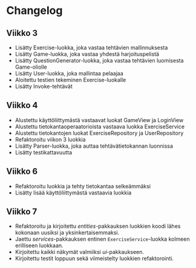 # Changelog

## Viikko 3

- Lisätty Exercise-luokka, joka vastaa tehtävien mallinnuksesta
- Lisätty Game-luokka, joka vastaa yhdestä harjoituspelistä
- Lisätty QuestionGenerator-luokka, joka vastaa tehtävien luomisesta Game-oliolle
- Lisätty User-luokka, joka mallintaa pelaajaa
- Aloitettu testien tekeminen Exercise-luokalle
- Lisätty Invoke-tehtävät

## Viikko 4
- Alustettu käyttöliittymästä vastaavat luokat GameView ja LoginView
- Alustettu tietokantaoperaatorioista vastaava luokka ExerciseService
- Alustettu tietokantojen luokat ExerciseRepository ja UserRepository
- Refaktoroitu viikon 3 luokkia
- Lisätty Parser-luokka, joka auttaa tehtävätietokannan luonnissa
- Lisätty testikattavuutta
  
## Viikko 6
- Refaktoroitu luokkia ja tehty tietokantaa selkeämmäksi
- Lisätty lisää käyttöliittymästä vastaavia luokkia

## Viikko 7 
- Refaktoroitu ja kirjoitettu _entities_-pakkauksen luokkien koodi lähes kokonaan uusiksi ja yksinkertaisemmaksi.
- Jaettu _services_-pakkauksen entinen `ExerciseService`-luokka kolmeen erilliseen luokkaan.
- Kirjoitettu kaikki näkymät valmiiksi _ui_-pakkaukseen.
- Kirjoitettu testit loppuun sekä viimeistelty luokkien refaktorointi.
